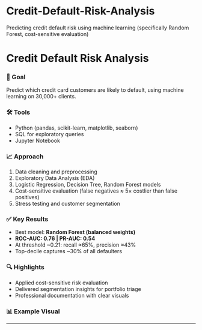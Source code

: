 # Credit-Default-Risk-Analysis
Predicting credit default risk using machine learning (specifically Random Forest, cost-sensitive evaluation)
# Credit Default Risk Analysis

### 🎯 Goal
Predict which credit card customers are likely to default, using machine learning on 30,000+ clients.  

### 🛠 Tools
- Python (pandas, scikit-learn, matplotlib, seaborn)  
- SQL for exploratory queries  
- Jupyter Notebook  

### 📈 Approach
1. Data cleaning and preprocessing  
2. Exploratory Data Analysis (EDA)  
3. Logistic Regression, Decision Tree, Random Forest models  
4. Cost-sensitive evaluation (false negatives ≈ 5× costlier than false positives)  
5. Stress testing and customer segmentation  

### ✅ Key Results
- Best model: **Random Forest (balanced weights)**  
- **ROC-AUC: 0.76 | PR-AUC: 0.54**  
- At threshold ~0.21: recall ≈65%, precision ≈43%  
- Top-decile captures ~30% of all defaulters  

### 🔍 Highlights
- Applied cost-sensitive risk evaluation  
- Delivered segmentation insights for portfolio triage  
- Professional documentation with clear visuals  

### 📊 Example Visual



---
